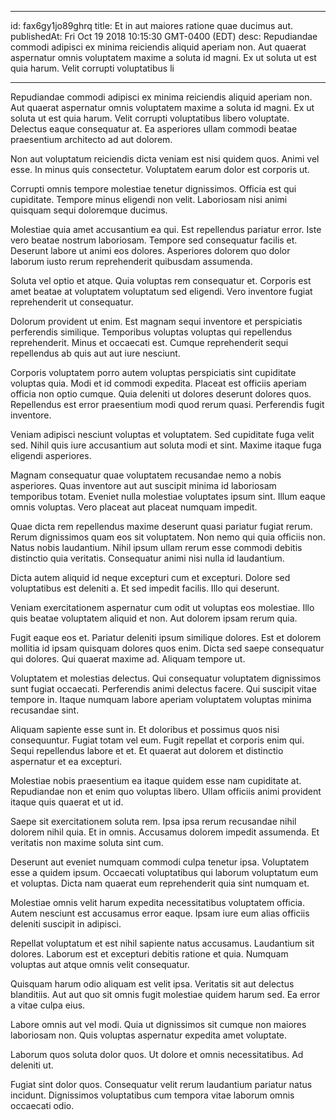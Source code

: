 
---
id: fax6gy1jo89ghrq
title: Et in aut maiores ratione quae ducimus aut.
publishedAt: Fri Oct 19 2018 10:15:30 GMT-0400 (EDT)
desc: Repudiandae commodi adipisci ex minima reiciendis aliquid aperiam non. Aut quaerat aspernatur omnis voluptatem maxime a soluta id magni. Ex ut soluta ut est quia harum. Velit corrupti voluptatibus li

---



Repudiandae commodi adipisci ex minima reiciendis aliquid aperiam non. Aut quaerat aspernatur omnis voluptatem maxime a soluta id magni. Ex ut soluta ut est quia harum. Velit corrupti voluptatibus libero voluptate. Delectus eaque consequatur at. Ea asperiores ullam commodi beatae praesentium architecto ad aut dolorem.
 Non aut voluptatum reiciendis dicta veniam est nisi quidem quos. Animi vel esse. In minus quis consectetur. Voluptatem earum dolor est corporis ut.
 Corrupti omnis tempore molestiae tenetur dignissimos. Officia est qui cupiditate. Tempore minus eligendi non velit. Laboriosam nisi animi quisquam sequi doloremque ducimus.


Molestiae quia amet accusantium ea qui. Est repellendus pariatur error. Iste vero beatae nostrum laboriosam. Tempore sed consequatur facilis et. Deserunt labore ut animi eos dolores. Asperiores dolorem quo dolor laborum iusto rerum reprehenderit quibusdam assumenda.
 Soluta vel optio et atque. Quia voluptas rem consequatur et. Corporis est amet beatae at voluptatem voluptatum sed eligendi. Vero inventore fugiat reprehenderit ut consequatur.
 Dolorum provident ut enim. Est magnam sequi inventore et perspiciatis perferendis similique. Temporibus voluptas voluptas qui repellendus reprehenderit. Minus et occaecati est. Cumque reprehenderit sequi repellendus ab quis aut aut iure nesciunt.


Corporis voluptatem porro autem voluptas perspiciatis sint cupiditate voluptas quia. Modi et id commodi expedita. Placeat est officiis aperiam officia non optio cumque. Quia deleniti ut dolores deserunt dolores quos. Repellendus est error praesentium modi quod rerum quasi. Perferendis fugit inventore.
 Veniam adipisci nesciunt voluptas et voluptatem. Sed cupiditate fuga velit sed. Nihil quis iure accusantium aut soluta modi et sint. Maxime itaque fuga eligendi asperiores.
 Magnam consequatur quae voluptatem recusandae nemo a nobis asperiores. Quas inventore aut aut suscipit minima id laboriosam temporibus totam. Eveniet nulla molestiae voluptates ipsum sint. Illum eaque omnis voluptas. Vero placeat aut placeat numquam impedit.


Quae dicta rem repellendus maxime deserunt quasi pariatur fugiat rerum. Rerum dignissimos quam eos sit voluptatem. Non nemo qui quia officiis non. Natus nobis laudantium. Nihil ipsum ullam rerum esse commodi debitis distinctio quia veritatis. Consequatur animi nisi nulla id laudantium.
 Dicta autem aliquid id neque excepturi cum et excepturi. Dolore sed voluptatibus est deleniti a. Et sed impedit facilis. Illo qui deserunt.
 Veniam exercitationem aspernatur cum odit ut voluptas eos molestiae. Illo quis beatae voluptatem aliquid et non. Aut dolorem ipsam rerum quia.


Fugit eaque eos et. Pariatur deleniti ipsum similique dolores. Est et dolorem mollitia id ipsam quisquam dolores quos enim. Dicta sed saepe consequatur qui dolores. Qui quaerat maxime ad. Aliquam tempore ut.
 Voluptatem et molestias delectus. Qui consequatur voluptatem dignissimos sunt fugiat occaecati. Perferendis animi delectus facere. Qui suscipit vitae tempore in. Itaque numquam labore aperiam voluptatem voluptas minima recusandae sint.
 Aliquam sapiente esse sunt in. Et doloribus et possimus quos nisi consequuntur. Fugiat totam vel eum. Fugit repellat et corporis enim qui. Sequi repellendus labore et et. Et quaerat aut dolorem et distinctio aspernatur et ea excepturi.


Molestiae nobis praesentium ea itaque quidem esse nam cupiditate at. Repudiandae non et enim quo voluptas libero. Ullam officiis animi provident itaque quis quaerat et ut id.
 Saepe sit exercitationem soluta rem. Ipsa ipsa rerum recusandae nihil dolorem nihil quia. Et in omnis. Accusamus dolorem impedit assumenda. Et veritatis non maxime soluta sint cum.
 Deserunt aut eveniet numquam commodi culpa tenetur ipsa. Voluptatem esse a quidem ipsum. Occaecati voluptatibus qui laborum voluptatum eum et voluptas. Dicta nam quaerat eum reprehenderit quia sint numquam et.


Molestiae omnis velit harum expedita necessitatibus voluptatem officia. Autem nesciunt est accusamus error eaque. Ipsam iure eum alias officiis deleniti suscipit in adipisci.
 Repellat voluptatum et est nihil sapiente natus accusamus. Laudantium sit dolores. Laborum est et excepturi debitis ratione et quia. Numquam voluptas aut atque omnis velit consequatur.
 Quisquam harum odio aliquam est velit ipsa. Veritatis sit aut delectus blanditiis. Aut aut quo sit omnis fugit molestiae quidem harum sed. Ea error a vitae culpa eius.


Labore omnis aut vel modi. Quia ut dignissimos sit cumque non maiores laboriosam non. Quis voluptas aspernatur expedita amet voluptate.
 Laborum quos soluta dolor quos. Ut dolore et omnis necessitatibus. Ad deleniti ut.
 Fugiat sint dolor quos. Consequatur velit rerum laudantium pariatur natus incidunt. Dignissimos voluptatibus cum tempora vitae laborum omnis occaecati odio.

